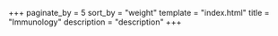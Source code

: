 +++
paginate_by = 5
sort_by = "weight"
template = "index.html"
title = "Immunology"
description = "description"
+++
